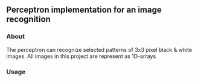 ## Perceptron implementation for an image recognition 
### About
The perceptron can recognize selected patterns of 3x3 pixel black & white images.
All images in this project are represent as 1D-arrays
### Usage
